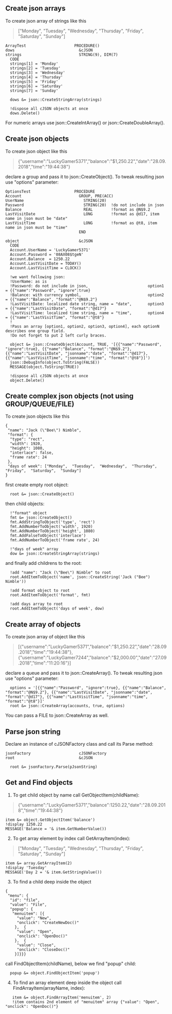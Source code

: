 ## Create json arrays
To create json array of strings like this
> ["Monday", "Tuesday", "Wednesday", "Thursday", "Friday", "Saturday", "Sunday"]
```
ArrayTest                     PROCEDURE()
dows                            &cJSON
strings                         STRING(9), DIM(7)
  CODE
  strings[1] = 'Monday'
  strings[2] = 'Tuesday'
  strings[3] = 'Wednesday'
  strings[4] = 'Thursday'
  strings[5] = 'Friday'
  strings[6] = 'Saturday'
  strings[7] = 'Sunday'
  
  dows &= json::CreateStringArray(strings)
  
  !dispose all cJSON objects at once
  dows.Delete()
```
For numeric arrays use json::CreateIntArray() or json::CreateDoubleArray().

## Create json objects
To create json object like this
> {"username":"LuckyGamer5371","balance":"$1,250.22","date":"28.09.2018","time":"19:44:38"}

declare a group and pass it to json::CreateObject(). To tweak resulting json use "options" parameter:
```
OptionsTest                   PROCEDURE
Account                         GROUP, PRE(ACC)
UserName                          STRING(20)
Password                          STRING(20)  !do not include in json
Balance                           REAL        !format as @N$9.2
LastVisitDate                     LONG        !format as @d17, item name in json must be "date"
LastVisitTime                     LONG        !format as @t8, item name in json must be "time"
                                END

object                          &cJSON
  CODE
  Account.UserName = 'LuckyGamer5371'
  Account.Password = '08AX08$tgeN'
  Account.Balance  = 1250.22
  Account.LastVisitDate = TODAY()
  Account.LastVisitTime = CLOCK()
  
  !we want following json:
  !UserName: as is
  !Password: do not include in json,                          option1 = {{"name":"Password", "ignore":true}
  !Balance: with currency symbol,                             option2 = {{"name":"Balance", "format":"@N$9.2"}
  !LastVisitDate: localized date string, name = "date",       option3 = {{"name":"LastVisitDate", "format":"@d17"}
  !LastVisitTime: localized time string, name = "time",       option4 = {{"name":"LastVisitTime", "format":"@t8"}
  !
  !Pass an array [option1, option2, option3, option4], each optionN describes one group field.
  !Do not forget to put 2 left curly braces.
  
  object &= json::CreateObject(Account, TRUE, '[{{"name":"Password", "ignore":true}, {{"name":"Balance", "format":"@N$9.2"}, {{"name":"LastVisitDate", "jsonname":"date", "format":"@d17"}, {{"name":"LastVisitTime", "jsonname":"time", "format":"@t8"}]')
  json::DebugInfo(object.ToString(FALSE))
  MESSAGE(object.ToString(TRUE))
  
  !dispose all cJSON objects at once
  object.Delete()
```

## Create complex json objects (not using GROUP/QUEUE/FILE)
To create json objects like this
```
{ 
 "name": "Jack (\"Bee\") Nimble", 
 "format": { 
  "type": "rect", 
  "width": 1920, 
  "height": 1080, 
  "interlace": false, 
  "frame rate": 24 
 }, 
 "days of week": ["Monday",  "Tuesday",  "Wednesday",  "Thursday",  "Friday",  "Saturday",  "Sunday"] 
}
```

first create empty root object:
```
  root &= json::CreateObject()
```
then child objects:
```
  !"format" object
  fmt &= json::CreateObject()
  fmt.AddStringToObject('type', 'rect')
  fmt.AddNumberToObject('width', 1920)  
  fmt.AddNumberToObject('height', 1080)  
  fmt.AddFalseToObject('interlace')
  fmt.AddNumberToObject('frame rate', 24)

  !"days of week" array
  dow &= json::CreateStringArray(strings)
```
and finally add childrens to the root:
```
  !add "name": "Jack (\"Bee\") Nimble" to root
  root.AddItemToObject('name', json::CreateString('Jack ("Bee") Nimble'))
  
  !add format object to root
  root.AddItemToObject('format', fmt)

  !add days array to root
  root.AddItemToObject('days of week', dow)
```

## Create array of objects
To create json array of object like this
> [{"username":"LuckyGamer5371","balance":"$1,250.22","date":"28.09.2018","time":"19:44:38"},
> {"username":"LuckyGamer7244","balance":"$2,000.00","date":"27.09.2018","time":"11:20:16"}]

declare a queue and pass it to json::CreateArray(). To tweak resulting json use "options" parameter:
```
  options = '[{{"name":"Password", "ignore":true}, {{"name":"Balance", "format":"@N$9.2"}, {{"name":"LastVisitDate", "jsonname":"date", "format":"@d17"}, {{"name":"LastVisitTime", "jsonname":"time", "format":"@t8"}]'
  root &= json::CreateArray(accounts, true, options)
```
You can pass a FILE to json::CreateArray as well.

## Parse json string
Declare an instance of cJSONFactory class and call its Parse method:
```
jsonFactory                     cJSONFactory
root                            &cJSON

  root &= jsonFactory.Parse(pJsonString)
```

## Get and Find objects
1. To get child object by name call GetObjectItem(childName):
> {"username":"LuckyGamer5371","balance":1250.22,"date":"28.09.2018","time":"19:44:38"}
```
item &= object.GetObjectItem('balance')
!display 1250.22
MESSAGE('Balance = '& item.GetNumberValue())
```

2. To get array element by index call GetArrayItem(index):
> ["Monday", "Tuesday", "Wednesday", "Thursday", "Friday", "Saturday", "Sunday"]
```
item &= array.GetArrayItem(2)
!display 'Tuesday'
MESSAGE('Day 2 = '& item.GetStringValue())
```

3. To find a child deep inside the object
```
{ 
 "menu": { 
  "id": "file", 
  "value": "File", 
  "popup": { 
   "menuitem": [{ 
     "value": "New", 
     "onclick": "CreateNewDoc()" 
    },  { 
     "value": "Open", 
     "onclick": "OpenDoc()" 
    },  { 
     "value": "Close", 
     "onclick": "CloseDoc()" 
    }]}}}
```

call FindObjectItem(childName), below we find "popup" child:
```
  popup &= object.FindObjectItem('popup')
```

4. To find an array element deep inside the object call FindArrayItem(arrayName, index):
```
   item &= object.FindArrayItem('menuitem', 2)
   !item contains 2nd element of "menuitem" array {"value": "Open", "onclick": "OpenDoc()"}
```
